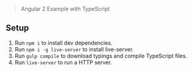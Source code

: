 > Angular 2 Example with TypeScript

## Setup
1. Run `npm i` to install dev dependencies.
1. Run `npm i -g live-server` to install live-server.
1. Run `gulp compile` to download typings and compile TypeScript files.
1. Run `live-server` to run a HTTP server.
